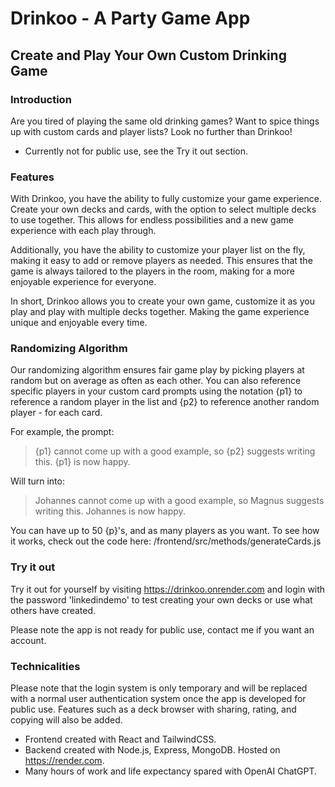 # Drinkoo - A Party Game App
## Create and Play Your Own Custom Drinking Game

### Introduction
Are you tired of playing the same old drinking games? Want to spice things up with custom cards and player lists? Look no further than Drinkoo! 

- Currently not for public use, see the Try it out section.

### Features
With Drinkoo, you have the ability to fully customize your game experience. Create your own decks and cards, with the option to select multiple decks to use together. This allows for endless possibilities and a new game experience with each play through.

Additionally, you have the ability to customize your player list on the fly, making it easy to add or remove players as needed. This ensures that the game is always tailored to the players in the room, making for a more enjoyable experience for everyone.

In short, Drinkoo allows you to create your own game, customize it as you play and play with multiple decks together. Making the game experience unique and enjoyable every time.

### Randomizing Algorithm
Our randomizing algorithm ensures fair game play by picking players at random but on average as often as each other. You can also reference specific players in your custom card prompts using the notation {p1} to reference a random player in the list and {p2} to reference another random player - for each card.

For example, the prompt:

> {p1} cannot come up with a good example, so {p2} suggests writing this. {p1} is now happy.

Will turn into:

> Johannes cannot come up with a good example, so Magnus suggests writing this. Johannes is now happy.

You can have up to 50 {p}'s, and as many players as you want.
To see how it works, check out the code here: /frontend/src/methods/generateCards.js

### Try it out
Try it out for yourself by visiting https://drinkoo.onrender.com and login with the password 'linkedindemo' to test creating your own decks or use what others have created.

Please note the app is not ready for public use, contact me if you want an account.

### Technicalities
Please note that the login system is only temporary and will be replaced with a normal user authentication system once the app is developed for public use. Features such as a deck browser with sharing, rating, and copying will also be added.

- Frontend created with React and TailwindCSS. 
- Backend created with Node.js, Express, MongoDB. Hosted on https://render.com. 
- Many hours of work and life expectancy spared with OpenAI ChatGPT.
